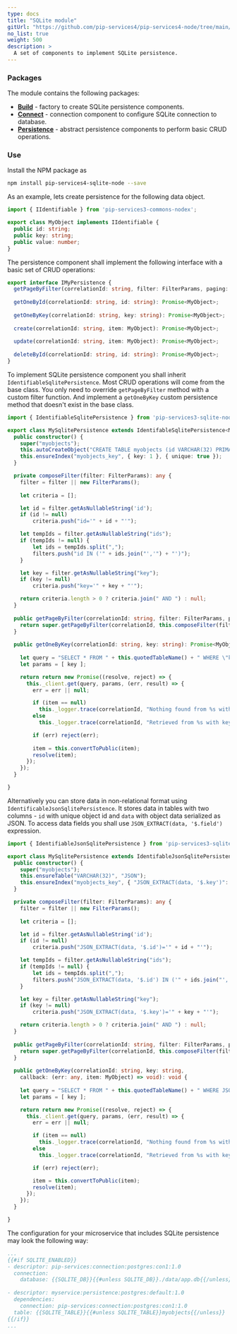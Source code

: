 ```yaml
---
type: docs
title: "SQLite module"
gitUrl: "https://github.com/pip-services4/pip-services4-node/tree/main/pip-services4-sqlite-node"
no_list: true
weight: 500
description: > 
  A set of components to implement SQLite persistence.
---
```


### Packages

The module contains the following packages:
- [**Build**](build) - factory to create SQLite persistence components. 
- [**Connect**](connect) - connection component to configure SQLite connection to database.
- [**Persistence**](persistence) - abstract persistence components to perform basic CRUD operations.


### Use

Install the NPM package as
```bash
npm install pip-services4-sqlite-node --save
```

As an example, lets create persistence for the following data object.

```typescript
import { IIdentifiable } from 'pip-services3-commons-nodex';

export class MyObject implements IIdentifiable {
  public id: string;
  public key: string;
  public value: number;
}
```

The persistence component shall implement the following interface with a basic set of CRUD operations:

```typescript
export interface IMyPersistence {
  getPageByFilter(correlationId: string, filter: FilterParams, paging: PagingParams): Promise<DataPage<MyObject>>;
    
  getOneById(correlationId: string, id: string): Promise<MyObject>;
    
  getOneByKey(correlationId: string, key: string): Promise<MyObject>;
    
  create(correlationId: string, item: MyObject): Promise<MyObject>;
    
  update(correlationId: string, item: MyObject): Promise<MyObject>;
    
  deleteById(correlationId: string, id: string): Promise<MyObject>;
}
```

To implement SQLite persistence component you shall inherit `IdentifiableSqlitePersistence`. 
Most CRUD operations will come from the base class. You only need to override `getPageByFilter` method with a custom filter function.
And implement a `getOneByKey` custom persistence method that doesn't exist in the base class.

```typescript
import { IdentifiableSqlitePersistence } from 'pip-services3-sqlite-nodex';

export class MySqlitePersistence extends IdentifableSqlitePersistence<MyObject, string> {
  public constructor() {
    super("myobjects");
    this.autoCreateObject("CREATE TABLE myobjects (id VARCHAR(32) PRIMARY KEY, key VARCHAR(50), value TEXT");
    this.ensureIndex("myobjects_key", { key: 1 }, { unique: true });
  }

  private composeFilter(filter: FilterParams): any {
    filter = filter || new FilterParams();
    
    let criteria = [];

    let id = filter.getAsNullableString('id');
    if (id != null)
        criteria.push("id='" + id + "'");

    let tempIds = filter.getAsNullableString("ids");
    if (tempIds != null) {
        let ids = tempIds.split(",");
        filters.push("id IN ('" + ids.join("','") + "')");
    }

    let key = filter.getAsNullableString("key");
    if (key != null)
        criteria.push("key='" + key + "'");

    return criteria.length > 0 ? criteria.join(" AND ") : null;
  }
  
  public getPageByFilter(correlationId: string, filter: FilterParams, paging: PagingParams): Promise<DataPage<MyObject>> {
    return super.getPageByFilter(correlationId, this.composeFilter(filter), paging, "id", null);
  }  
  
  public getOneByKey(correlationId: string, key: string): Promise<MyObject> {
    
    let query = "SELECT * FROM " + this.quotedTableName() + " WHERE \"key\"=?";
    let params = [ key ];

    return return new Promise((resolve, reject) => {
      this._client.get(query, params, (err, result) => {
        err = err || null;

        if (item == null)
          this._logger.trace(correlationId, "Nothing found from %s with key = %s", this._tableName, key);
        else
          this._logger.trace(correlationId, "Retrieved from %s with key = %s", this._tableName, key);

        if (err) reject(err);
        
        item = this.convertToPublic(item);
        resolve(item);
      });
    });
  }

}
```

Alternatively you can store data in non-relational format using `IdentificableJsonSqlitePersistence`.
It stores data in tables with two columns - `id` with unique object id and `data` with object data serialized as JSON.
To access data fields you shall use `JSON_EXTRACT(data, '$.field')` expression.

```typescript
import { IdentifiableJsonSqlitePersistence } from 'pip-services3-sqlite-nodex';

export class MySqlitePersistence extends IdentifableJsonSqlitePersistence<MyObject, string> {
  public constructor() {
    super("myobjects");
    this.ensureTable("VARCHAR(32)", "JSON");
    this.ensureIndex("myobjects_key", { "JSON_EXTRACT(data, '$.key')": 1 }, { unique: true });
  }

  private composeFilter(filter: FilterParams): any {
    filter = filter || new FilterParams();
    
    let criteria = [];

    let id = filter.getAsNullableString('id');
    if (id != null)
        criteria.push("JSON_EXTRACT(data, '$.id')='" + id + "'");

    let tempIds = filter.getAsNullableString("ids");
    if (tempIds != null) {
        let ids = tempIds.split(",");
        filters.push("JSON_EXTRACT(data, '$.id') IN ('" + ids.join("','") + "')");
    }

    let key = filter.getAsNullableString("key");
    if (key != null)
        criteria.push("JSON_EXTRACT(data, '$.key')='" + key + "'");

    return criteria.length > 0 ? criteria.join(" AND ") : null;
  }
  
  public getPageByFilter(correlationId: string, filter: FilterParams, paging: PagingParams): Promise<DataPage<MyObject>> {
    return super.getPageByFilter(correlationId, this.composeFilter(filter), paging, "id", null);
  }  
  
  public getOneByKey(correlationId: string, key: string,
    callback: (err: any, item: MyObject) => void): void {
    
    let query = "SELECT * FROM " + this.quotedTableName() + " WHERE JSON_EXTRACT(data, '$.key')=?";
    let params = [ key ];

    return return new Promise((resolve, reject) => {
      this._client.get(query, params, (err, result) => {
        err = err || null;

        if (item == null)
          this._logger.trace(correlationId, "Nothing found from %s with key = %s", this._tableName, key);
        else
          this._logger.trace(correlationId, "Retrieved from %s with key = %s", this._tableName, key);

        if (err) reject(err);

        item = this.convertToPublic(item);
        resolve(item);
      });
    });
  }

}
```

The configuration for your microservice that includes SQLite persistence may look the following way:

```yaml
...
{{#if SQLITE_ENABLED}}
- descriptor: pip-services:connection:postgres:con1:1.0
  connection:
    database: {{SQLITE_DB}}{{#unless SQLITE_DB}}./data/app.db{{/unless}}
    
- descriptor: myservice:persistence:postgres:default:1.0
  dependencies:
    connection: pip-services:connection:postgres:con1:1.0
  table: {{SQLITE_TABLE}}{{#unless SQLITE_TABLE}}myobjects{{/unless}}
{{/if}}
...
```
